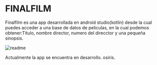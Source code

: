 
#                                                                FINALFILM

Finalfilm es una app desarrollada en android studio(kotlin)
desde la cual puedes acceder a una base de datos de peliculas,
en la cual podemos obtener:Titulo, nombre director, numero del direcctor y una pequeña sinopsis.

![readme](https://user-images.githubusercontent.com/92573970/150745687-36415e1d-a307-440d-b4c9-1c93c1d686db.png)

Actualmente la app se encuentra en desarrollo.
osiris.
